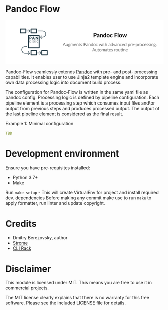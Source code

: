 # Pandoc Flow

![Pandoc Flow Picture](https://raw.githubusercontent.com/corvis/pandoc-flow/master/docs/assets/cover-picture.png "Pandoc Flow image")

Pandoc-Flow seamlessly extends [Pandoc](https://pandoc.org/) with pre- and post- processing capabilities. It enables 
user to use Jinja2 template engine and incorporate own data processing logic into document build process. 

The configuration for Pandoc-Flow is written in the same yaml file as pandoc config. Processing logic is defined by 
pipeline configuration. Each pipeline element is a processing step which consumes input files and\or output from 
previous steps and produces processed output. The output of the last pipeline element is considered as the final result.

Example 1: Minimal configuration
```yaml
TBD
```

# Development environment

Ensure you have pre-requisites installed:

* Python 3.7+
* Make

Run `make setup` - This will create VirtualEnv for project and install required dev. dependencies Before making any
commit make use to run `make` to apply formatter, run linter and update copyright.

# Credits

* Dmitry Berezovsky, author
* [Strome](https://github.com/corvis/strome)
* [CLI Rack](https://github.com/corvis/cli-rack)

# Disclaimer

This module is licensed under MIT. This means you are free to use it in commercial projects.

The MIT license clearly explains that there is no warranty for this free software. Please see the included LICENSE file
for details.

